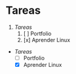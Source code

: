 <!-- Autor: Daniel Benjamin Perez Morales -->
<!-- GitHub: https://github.com/D4nitrix13 -->
<!-- GitLab: https://gitlab.com/D4nitrix13 -->
<!-- Correo electrónico: danielperezdev@proton.me -->

# Tareas

1. _Tareas_
   1. [ ] Portfolio
   2. [x] Aprender Linux

- _Tareas_
  - [ ] Portfolio
  - [x] Aprender Linux
